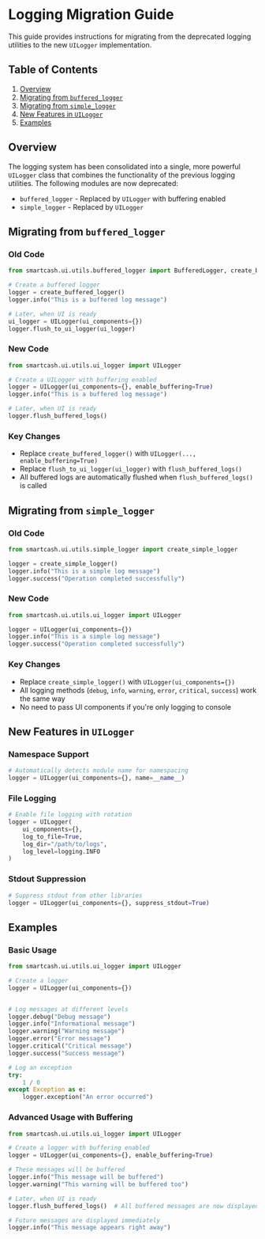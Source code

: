 # Logging Migration Guide

This guide provides instructions for migrating from the deprecated logging utilities to the new `UILogger` implementation.

## Table of Contents
1. [Overview](#overview)
2. [Migrating from `buffered_logger`](#migrating-from-buffered_logger)
3. [Migrating from `simple_logger`](#migrating-from-simple_logger)
4. [New Features in `UILogger`](#new-features-in-uilogger)
5. [Examples](#examples)

## Overview

The logging system has been consolidated into a single, more powerful `UILogger` class that combines the functionality of the previous logging utilities. The following modules are now deprecated:

- `buffered_logger` - Replaced by `UILogger` with buffering enabled
- `simple_logger` - Replaced by `UILogger`

## Migrating from `buffered_logger`

### Old Code
```python
from smartcash.ui.utils.buffered_logger import BufferedLogger, create_buffered_logger

# Create a buffered logger
logger = create_buffered_logger()
logger.info("This is a buffered log message")

# Later, when UI is ready
ui_logger = UILogger(ui_components={})
logger.flush_to_ui_logger(ui_logger)
```

### New Code
```python
from smartcash.ui.utils.ui_logger import UILogger

# Create a UILogger with buffering enabled
logger = UILogger(ui_components={}, enable_buffering=True)
logger.info("This is a buffered log message")

# Later, when UI is ready
logger.flush_buffered_logs()
```

### Key Changes
- Replace `create_buffered_logger()` with `UILogger(..., enable_buffering=True)`
- Replace `flush_to_ui_logger(ui_logger)` with `flush_buffered_logs()`
- All buffered logs are automatically flushed when `flush_buffered_logs()` is called

## Migrating from `simple_logger`

### Old Code
```python
from smartcash.ui.utils.simple_logger import create_simple_logger

logger = create_simple_logger()
logger.info("This is a simple log message")
logger.success("Operation completed successfully")
```

### New Code
```python
from smartcash.ui.utils.ui_logger import UILogger

logger = UILogger(ui_components={})
logger.info("This is a simple log message")
logger.success("Operation completed successfully")
```

### Key Changes
- Replace `create_simple_logger()` with `UILogger(ui_components={})`
- All logging methods (`debug`, `info`, `warning`, `error`, `critical`, `success`) work the same way
- No need to pass UI components if you're only logging to console

## New Features in `UILogger`

### Namespace Support
```python
# Automatically detects module name for namespacing
logger = UILogger(ui_components={}, name=__name__)
```

### File Logging
```python
# Enable file logging with rotation
logger = UILogger(
    ui_components={},
    log_to_file=True,
    log_dir="/path/to/logs",
    log_level=logging.INFO
)
```

### Stdout Suppression
```python
# Suppress stdout from other libraries
logger = UILogger(ui_components={}, suppress_stdout=True)
```

## Examples

### Basic Usage
```python
from smartcash.ui.utils.ui_logger import UILogger

# Create a logger
logger = UILogger(ui_components={})


# Log messages at different levels
logger.debug("Debug message")
logger.info("Informational message")
logger.warning("Warning message")
logger.error("Error message")
logger.critical("Critical message")
logger.success("Success message")

# Log an exception
try:
    1 / 0
except Exception as e:
    logger.exception("An error occurred")
```

### Advanced Usage with Buffering
```python
from smartcash.ui.utils.ui_logger import UILogger

# Create a logger with buffering enabled
logger = UILogger(ui_components={}, enable_buffering=True)

# These messages will be buffered
logger.info("This message will be buffered")
logger.warning("This warning will be buffered too")

# Later, when UI is ready
logger.flush_buffered_logs()  # All buffered messages are now displayed

# Future messages are displayed immediately
logger.info("This message appears right away")
```
